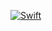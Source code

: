 [![Swift](https://github.com/iAugux/ASwiftUIKit/actions/workflows/swift.yml/badge.svg)](https://github.com/iAugux/ASwiftUIKit/actions/workflows/swift.yml)
